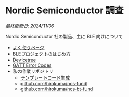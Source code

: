 # Nordic Semiconductor 調査

_最終更新日: 2024/11/06_

Nordic Semiconductor 社の製品、主に BLE 向けについて

* [よく使うページ](pages.md)
* [BLEプロジェクトのはじめ方](startup/index.md)
* [Devicetree](devicetree/index.md)
* [GATT Error Codes](gatt_error_codes.md)
* 私の作業リポジトリ
  * [テンプレートコード生成](https://github.com/hirokuma/js-ncs-service-gen)
  * [github.com/hirokuma/ncs-fund](https://github.com/hirokuma/ncs-fund)
  * [github.com/hirokuma/ncs-bt-fund](https://github.com/hirokuma/ncs-bt-fund)

